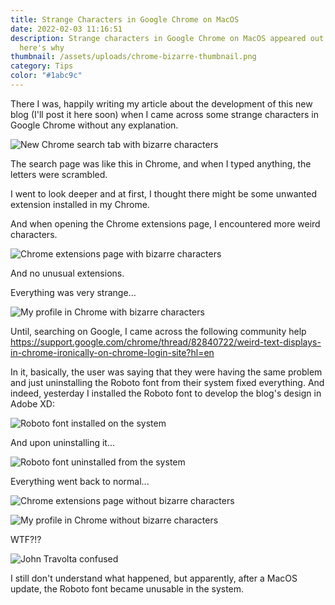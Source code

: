 ```yaml
---
title: Strange Characters in Google Chrome on MacOS
date: 2022-02-03 11:16:51
description: Strange characters in Google Chrome on MacOS appeared out of nowhere and
  here's why
thumbnail: /assets/uploads/chrome-bizarre-thumbnail.png
category: Tips
color: "#1abc9c"
---
```

There I was, happily writing my article about the development of this new blog (I'll post it here soon) when I came across some strange characters in Google Chrome without any explanation.

![New Chrome search tab with bizarre characters](/assets/uploads/search-with-roboto.png "New Chrome search tab with bizarre characters")

The search page was like this in Chrome, and when I typed anything, the letters were scrambled.

I went to look deeper and at first, I thought there might be some unwanted extension installed in my Chrome.

And when opening the Chrome extensions page, I encountered more weird characters.

![Chrome extensions page with bizarre characters](/assets/uploads/extensions-with-roboto.png "Chrome extensions page with bizarre characters")

And no unusual extensions.

Everything was very strange...

![My profile in Chrome with bizarre characters](/assets/uploads/you-and-google-with-roboto.png "My profile in Chrome with bizarre characters")

Until, searching on Google, I came across the following community help [](https://support.google.com/chrome/thread/82840722/weird-text-displays-in-chrome-ironically-on-chrome-login-site?hl=en)<https://support.google.com/chrome/thread/82840722/weird-text-displays-in-chrome-ironically-on-chrome-login-site?hl=en>

In it, basically, the user was saying that they were having the same problem and just uninstalling the Roboto font from their system fixed everything. And indeed, yesterday I installed the Roboto font to develop the blog's design in Adobe XD:

![Roboto font installed on the system](/assets/uploads/with-roboto.png "Roboto font installed on the system")

And upon uninstalling it...

![Roboto font uninstalled from the system](/assets/uploads/without-roboto.png "Roboto font uninstalled from the system")

Everything went back to normal...

![Chrome extensions page without bizarre characters](/assets/uploads/extensions-without-roboto.png "Chrome extensions page without bizarre characters")

![My profile in Chrome without bizarre characters](/assets/uploads/you-and-google-without-roboto.png "My profile in Chrome without bizarre characters")

WTF?!?

![John Travolta confused](/assets/uploads/lostjohntravolta.gif "John Travolta confused")

I still don't understand what happened, but apparently, after a MacOS update, the Roboto font became unusable in the system.
